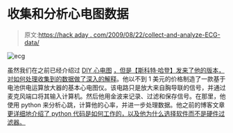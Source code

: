 # 收集和分析心电图数据

> 原文:[https://hack aday . com/2009/08/22/collect-and-analyze-ECG-data/](https://hackaday.com/2009/08/22/collect-and-analyze-ecg-data/)

![ecg](../Images/355bce57048fce8f4425c38e1f365475.png "ecg")

虽然我们在之前已经介绍过 [DIY 心电图](http://hackaday.com/2008/05/26/make-an-ecg-with-your-sound-card/) [，但是【斯科特·哈登】发来了他的版本](http://hackaday.com/2007/02/02/build-your-own-ecg-heart-monitor/)[，对如何处理收集到的数据做了深入的解释](http://www.swharden.com/blog/2009-08-14-diy-ecg-machine-on-the-cheap/)。他以不到 1 美元的价格制造了一款基于电池供电运算放大器的基本心电图仪。该电路只是放大来自胸导联的信号，并通过麦克风端口将其输入计算机。然后他用金波来记录、过滤和保存信号。在那里，他使用 python 来分析心跳，计算他的心率，并进一步处理数据。他之前的博客文章[更详细地介绍了 python 代码是如何工作的，以及他为什么选择软件而不是硬件过滤器。](http://www.swharden.com/blog/category/diy-ecg-home-made-electrocardiogram/)